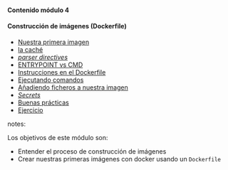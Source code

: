 #### Contenido módulo 4

#### Construcción de imágenes (Dockerfile)

* [Nuestra primera imagen](#/our-first-image)
* [la caché](/#build-cache)
* [_parser directives_](#/parser-directives)
* [ENTRYPOINT vs CMD](#/entrypoint-vs-cmd)
* [Instrucciones en el Dockerfile](#/dockerfile-instructions)   
* [Ejecutando comandos](#/running-commands)
* [Añadiendo ficheros a nuestra imagen](/#copy-files)
* [_Secrets_](#/secrets)
* [Buenas prácticas](/#best-practices)
* [Ejercicio](/#exercise)

notes:

Los objetivos de este módulo son:

* Entender el proceso de construcción de imágenes
* Crear nuestras primeras imágenes con docker usando un `Dockerfile`
